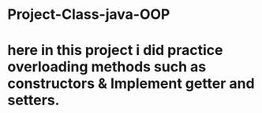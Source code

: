 # Project-Class-java-OOP
# here in this project i did practice overloading methods such as constructors & Implement getter and setters.
